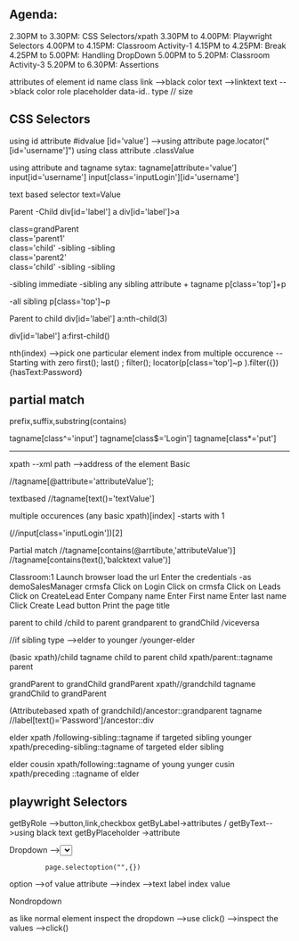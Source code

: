 Agenda:
------
2.30PM to 3.30PM: CSS Selectors/xpath
3.30PM to 4.00PM: Playwright Selectors
4.00PM to 4.15PM: Classroom Activity-1
4.15PM to 4.25PM: Break
4.25PM to 5.00PM: Handling DropDown
5.00PM to 5.20PM: Classroom Activity-3
5.20PM to 6.30PM: Assertions


attributes of element
  id
  name
  class
  link --><a>black color text -->linktext
  text -->black color
  role
  placeholder
  data-id..
  type
 // size
  

CSS Selectors
-------------
using id attribute
    #idvalue
    [id='value']  -->using attribute
 page.locator("[id='username']")
using class attribute
   .classValue

using attribute and tagname
sytax:
tagname[attribute='value']
input[id='username']
input[class='inputLogin'][id='username']

text based selector
text=Value

Parent -Child
div[id='label'] a 
div[id='label']>a 

<div> class=grandParent
  <div> class='parent1'
    <div> class='child'
    <span></span>  -sibling
    <a> </a>  -sibling
    </div>
  </div>

  <div> class='parent2'
    <div> class='child'
    <span></span>  -sibling
    <a> </a>  -sibling
    </div>
  </div>
 </div>

 -sibling
   immediate -sibling
   any sibling attribute + tagname
   p[class='top']+p

-all sibling
p[class='top']~p 

 Parent to child
 div[id='label'] a:nth-child(3)

div[id='label'] a:first-child()

  nth(index) -->pick one particular element index from multiple occurence
            --Starting with zero
  first();
  last() ; 
  filter();
  locator(p[class='top']~p ).filter({})
           {hasText:Password}
 
partial match
------------
prefix,suffix,substring(contains)

tagname[class^='input']
tagname[class$='Login']
tagname[class*='put']


------------------------------

xpath --xml path -->address of the element
 Basic

//tagname[@attribute='attributeValue'];

textbased
 //tagname[text()='textValue']

 multiple occurences 
 (any basic xpath)[index]  -starts with 1

 (//input[class='inputLogin'])[2]

 Partial match
 //tagname[contains(@arrtibute,'attributeValue')]
 //tagname[contains(text(),'balcktext value')]


Classroom:1
Launch browser
load the url
Enter the credentials -as demoSalesManager crmsfa
Click on Login
Click on crmsfa
Click on Leads
Click on CreateLead
Enter Company name 
Enter First name
Enter last name
Click Create Lead button
Print the page title

parent to child  /child to parent 
grandparent to grandChild /viceversa

//if sibling type  -->elder to younger /younger-elder


(basic xpath)/child tagname
child to parent
child xpath/parent::tagname parent

grandParent to grandChild
grandParent xpath//grandchild tagname
grandChild to grandParent

(Attributebased xpath of grandchild)/ancestor::grandparent tagname
//label[text()='Password']/ancestor::div

elder xpath /following-sibling::tagname if targeted sibling
younger xpath/preceding-sibling::tagname of targeted elder sibling

elder cousin xpath/following::tagname of young
yunger cusin xpath/preceding ::tagname of elder


playwright Selectors
-------------------
getByRole -->button,link,checkbox
getByLabel->attributes /<label>
getByText-->using black text
getByPlaceholder ->attribute



Dropdown 
        --><select>
             --><option>

             page.selectoption("",{})

option -->of value attribute
         -->index
         -->text
label
index
value


Nondropdown
 <div>
 <span>
   as like normal element
    inspect the dropdown -->use click() -->inspect the values -->click()